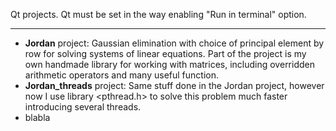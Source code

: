 Qt projects. Qt must be set in the way enabling "Run in terminal" option. 
___________________
- **Jordan** project: Gaussian elimination with choice of principal element by row for solving systems of linear equations. Part of the project is my own handmade library for working with matrices, including overridden arithmetic operators and many useful function.
- **Jordan_threads** project: Same stuff done in the Jordan project, however now I use library <pthread.h> to solve this problem much faster introducing several threads.
- blabla
